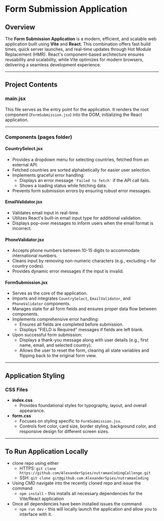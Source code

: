 # Form Submission Application

## Overview

The **Form Submission Application** is a modern, efficient, and scalable web application built using **Vite** and **React**. This combination offers fast build times, quick server launches, and real-time updates through Hot Module Replacement (HMR). React's component-based architecture ensures reusability and scalability, while Vite optimizes for modern browsers, delivering a seamless development experience.

---

## Project Contents

### **main.jsx**
This file serves as the entry point for the application. It renders the root component (`FormSubmission.jsx`) into the DOM, initializing the React application.

---

### **Components (pages folder)**

#### **CountrySelect.jsx**
- Provides a dropdown menu for selecting countries, fetched from an external API.
- Fetched countries are sorted alphabetically for easier user selection.
- Implements graceful error handling:
  - Displays an error message `'Failed to fetch'` if the API call fails.
  - Shows a loading status while fetching data.
- Prevents form submission errors by ensuring robust error messages.

#### **EmailValidator.jsx**
- Validates email input in real-time.
- Utilizes React's built-in email input type for additional validation.
- Displays pop-over messages to inform users when the email format is incorrect.

#### **PhoneValidator.jsx**
- Accepts phone numbers between 10-15 digits to accommodate international numbers.
- Cleans input by removing non-numeric characters (e.g., excluding `+` for country codes).
- Provides dynamic error messages if the input is invalid.

#### **FormSubmission.jsx**
- Serves as the core of the application.
- Imports and integrates `CountrySelect`, `EmailValidator`, and `PhoneValidator` components.
- Manages state for all form fields and ensures proper data flow between components.
- Implements comprehensive error handling:
  - Ensures all fields are completed before submission.
  - Displays "FIELD is Required" messages if fields are left blank.
- Upon successful form submission:
  - Displays a thank-you message along with user details (e.g., first name, email, and selected country).
  - Allows the user to reset the form, clearing all state variables and flipping back to the original form view.

---

## Application Styling

### **CSS Files**
- **index.css**
  - Provides foundational styles for typography, layout, and overall appearance.
- **form.css**
  - Focuses on styling specific to `FormSubmission.jsx`.
  - Controls font color, card size, border styling, background color, and responsive design for different screen sizes.

---

## To Run Application Locally
- clone repo using either 
    - HTTPS: `git clone https://github.com/AlexanderSpies/nutramaxCodingCallenge.git`
    - SSH: `git clone git@github.com:AlexanderSpies/nutramaxCoding`
- Using CMD navigate into the recently cloned repo and issue the command 
    - `npm install` - this installs all necessary dependencies for the Vite/React application 
- Once all dependencies have been installed issues the command 
    - `npm run dev` - this will locally launch the application and allow you to interface with it. 